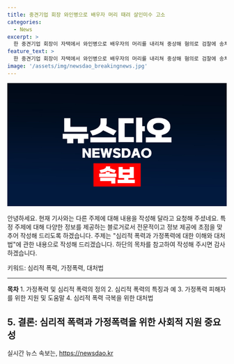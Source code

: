 ```yaml
---
title: 중견기업 회장 와인병으로 배우자 머리 때려 살인미수 고소
categories:
  - News
excerpt: >
  한 중견기업 회장이 자택에서 와인병으로 배우자의 머리를 내리쳐 중상해 혐의로 검찰에 송치됐다. 폭행을 당한 후 배우자가 경찰에 신고하고 회장을 살인미수 혐의로 고소했다. 회장은 폭행을 주장하며 수 차례 폭행당한 과거와 폭행 후에도 연락을 취하려는 행동 등이 포착됐다. 법원은 회장에 대한 구속영장을 받아들이지 않은 상황이다.
feature_text: >
  한 중견기업 회장이 자택에서 와인병으로 배우자의 머리를 내리쳐 중상해 혐의로 검찰에 송치됐다. 폭행을 당한 후 배우자가 경찰에 신고하고 회장을 살인미수 혐의로 고소했다. 회장은 폭행을 주장하며 수 차례 폭행당한 과거와 폭행 후에도 연락을 취하려는 행동 등이 포착됐다. 법원은 회장에 대한 구속영장을 받아들이지 않은 상황이다.
image: '/assets/img/newsdao_breakingnews.jpg'
---
```


<p><img src="/assets/img/newsdao_breakingnews.jpg" alt="implanttips 속보" /></p>

<p>안녕하세요. 현재 기사와는 다른 주제에 대해 내용을 작성해 달라고 요청해 주셨네요. 특정 주제에 대해 다양한 정보를 제공하는 블로거로서 전문적이고 정보 제공에 초점을 맞추어 작성해 드리도록 하겠습니다. 주제는 "심리적 폭력과 가정폭력에 대한 이해와 대처법"에 관한 내용으로 작성해 드리겠습니다. 하단의 목차를 참고하여 작성해 주시면 감사하겠습니다.</p>

<p>키워드: 심리적 폭력, 가정폭력, 대처법</p>

<hr />

<p><strong>목차</strong>
1. 가정폭력 및 심리적 폭력의 정의
2. 심리적 폭력의 특징과 예
3. 가정폭력 피해자를 위한 지원 및 도움말
4. 심리적 폭력 극복을 위한 대처법</p>

<h2>5. 결론: 심리적 폭력과 가정폭력을 위한 사회적 지원 중요성</h2>
실시간 뉴스 속보는, <a href="https://newsdao.kr" rel="dofollow">https://newsdao.kr</a>


